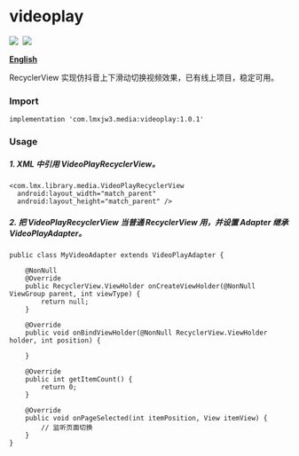 # videoplay

![](https://img.shields.io/badge/version-1.0.1-brightgreen.svg)&#160;
![](https://img.shields.io/badge/license-Apache%202-blue.svg)

[**English**](https://github.com/lmxjw3/videoplay/blob/master/README_EN.md)

RecyclerView 实现仿抖音上下滑动切换视频效果，已有线上项目，稳定可用。


### Import
```
implementation 'com.lmxjw3.media:videoplay:1.0.1'
```


### Usage

##### 1. XML 中引用 VideoPlayRecyclerView。
```
<com.lmx.library.media.VideoPlayRecyclerView
  android:layout_width="match_parent"
  android:layout_height="match_parent" />
```

##### 2. 把 VideoPlayRecyclerView 当普通 RecyclerView 用，并设置 Adapter 继承 VideoPlayAdapter。
```
public class MyVideoAdapter extends VideoPlayAdapter {

    @NonNull
    @Override
    public RecyclerView.ViewHolder onCreateViewHolder(@NonNull ViewGroup parent, int viewType) {
        return null;
    }

    @Override
    public void onBindViewHolder(@NonNull RecyclerView.ViewHolder holder, int position) {

    }

    @Override
    public int getItemCount() {
        return 0;
    }

    @Override
    public void onPageSelected(int itemPosition, View itemView) {
        // 监听页面切换
    }
}
```
